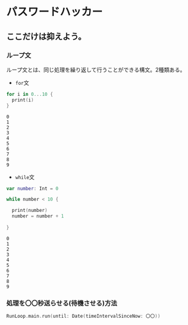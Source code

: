 # パスワードハッカー
## ここだけは抑えよう。
### ループ文
ループ文とは、同じ処理を繰り返して行うことができる構文。2種類ある。

- `for`文

```swift
for i in 0...10 {
  print(i) 
}
```
```
0
1
2
3
4
5
6
7
8
9
```

- `while`文
```swift
var number: Int = 0

while number < 10 {

  print(number)  
  number = number + 1
  
}
```
```
0
1
2
3
4
5
6
7
8
9
```

### 処理を〇〇秒送らせる(待機させる)方法
```swift
RunLoop.main.run(until: Date(timeIntervalSinceNow: 〇〇))
```
